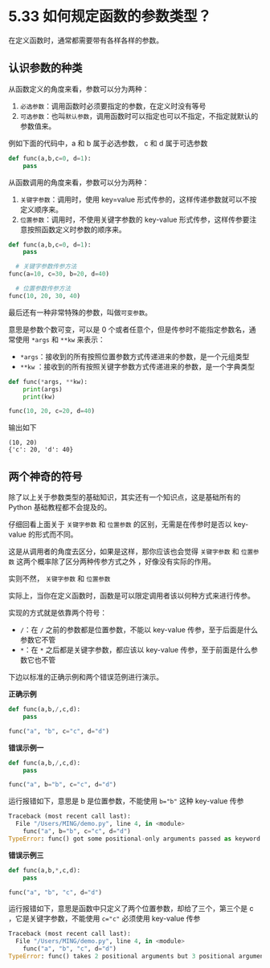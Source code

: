# 5.33 如何规定函数的参数类型？

在定义函数时，通常都需要带有各样各样的参数。

## 认识参数的种类

从函数定义的角度来看，参数可以分为两种：

1.  `必选参数`：调用函数时必须要指定的参数，在定义时没有等号
2.  `可选参数`：也叫`默认参数`，调用函数时可以指定也可以不指定，不指定就默认的参数值来。

例如下面的代码中，a 和 b 属于必选参数， c 和 d 属于可选参数

```python
def func(a,b,c=0, d=1):
    pass
```

从函数调用的角度来看，参数可以分为两种：

1.  `关键字参数`：调用时，使用 key=value 形式传参的，这样传递参数就可以不按定义顺序来。
2.  `位置参数`：调用时，不使用关键字参数的 key-value 形式传参，这样传参要注意按照函数定义时参数的顺序来。

```python
def func(a,b,c=0, d=1):
    pass

  # 关键字参数传参方法
func(a=10, c=30, b=20, d=40)

  # 位置参数传参方法
func(10, 20, 30, 40)
```

最后还有一种非常特殊的参数，叫做`可变参数`。

意思是参数个数可变，可以是 0 个或者任意个，但是传参时不能指定参数名，通常使用 `*args` 和 `**kw` 来表示：

-   `*args`：接收到的所有按照位置参数方式传递进来的参数，是一个元组类型
-   `**kw` ：接收到的所有按照关键字参数方式传递进来的参数，是一个字典类型

```python
def func(*args, **kw):
    print(args)
    print(kw)

func(10, 20, c=20, d=40)
```

输出如下

```
(10, 20)
{'c': 20, 'd': 40}
```

## 两个神奇的符号

除了以上关于参数类型的基础知识，其实还有一个知识点，这是基础所有的 Python 基础教程都不会提及的。

仔细回看上面关于 `关键字参数` 和 `位置参数` 的区别，无需是在传参时是否以 key-value 的形式而不同。

这是从调用者的角度去区分，如果是这样，那你应该也会觉得  `关键字参数` 和 `位置参数` 这两个概率除了区分两种传参方式之外 ，好像没有实际的作用。



实则不然， `关键字参数` 和 `位置参数` 

实际上，当你在定义函数时，函数是可以限定调用者该以何种方式来进行传参。

实现的方式就是依靠两个符号：

-   `/`：在 `/` 之前的参数都是位置参数，不能以 key-value 传参，至于后面是什么参数它不管
-   `*`：在 `*` 之后都是关键字参数，都应该以 key-value 传参，至于前面是什么参数它也不管

下边以标准的正确示例和两个错误范例进行演示。

**正确示例**

```python
def func(a,b,/,c,d):
    pass

func("a", "b", c="c", d="d")
```

**错误示例一**

```python
def func(a,b,/,c,d):
    pass

func("a", b="b", c="c", d="d")
```

运行报错如下，意思是 b 是位置参数，不能使用 `b="b"` 这种 key-value 传参

```python
Traceback (most recent call last):
  File "/Users/MING/demo.py", line 4, in <module>
    func("a", b="b", c="c", d="d")
TypeError: func() got some positional-only arguments passed as keyword arguments: 'b'
```

**错误示例三**

```python
def func(a,b,*,c,d):
    pass

func("a", "b", "c", d="d")
```

运行报错如下，意思是函数中只定义了两个位置参数，却给了三个，第三个是 c ，它是关键字参数，不能使用 `c="c"` 必须使用 key-value 传参

```python
Traceback (most recent call last):
  File "/Users/MING/demo.py", line 4, in <module>
    func("a", "b", "c", d="d")
TypeError: func() takes 2 positional arguments but 3 positional arguments (and 1 keyword-only argument) were given
```

